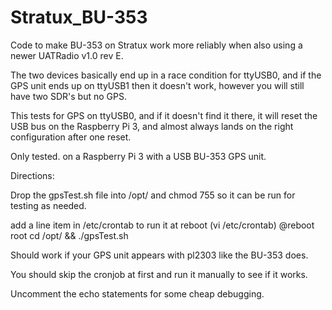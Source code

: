 # Stratux_BU-353
Code to make BU-353 on Stratux work more reliably when also using a newer UATRadio v1.0 rev E.

The two devices basically end up in a race condition for ttyUSB0, and if the GPS unit ends up on ttyUSB1 then it doesn't work, however you will still have two SDR's but no GPS.

This tests for GPS on ttyUSB0, and if it doesn't find it there, it will reset the USB bus on the Raspberry Pi 3, and almost always lands on the right configuration after one reset.

Only tested.  on a Raspberry Pi 3 with a USB BU-353 GPS unit.

Directions:

Drop the gpsTest.sh file into /opt/ and chmod 755 so it can be run for testing as needed.

add a line item in /etc/crontab to run it at reboot (vi /etc/crontab)
  @reboot root cd /opt/ && ./gpsTest.sh
  
Should work if your GPS unit appears with pl2303 like the BU-353 does.

You should skip the cronjob at first and run it manually to see if it works. 

Uncomment the echo statements for some cheap debugging.
